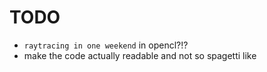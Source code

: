 # TODO
- `raytracing in one weekend` in opencl?!?
- make the code actually readable and not so spagetti like